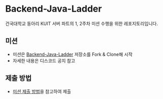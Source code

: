 # Backend-Java-Ladder
건국대학교 동아리 KUIT 서버 파트의 1, 2주차 미션 수행을 위한 레포지토리입니다.

## 미션
- 미션은 [Backend-Java-Ladder](https://github.com/KUIT-2/Backend-Java-Ladder) 저장소를 Fork & Clone해 시작
- 자세한 내용은 디스코드 공지 참고

## 제출 방법
- [미션 제출 방법](https://iron-tumbleweed-cb2.notion.site/f3b4e86d10b94511b262e17c71fedcdf?pvs=4)을 참고하여 제출
